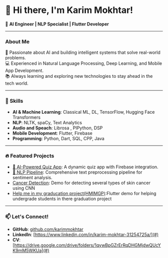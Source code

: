 # 👋 Hi there, I'm Karim Mokhtar!

🚀 **AI Engineer | NLP Specialist | Flutter Developer**

---

### About Me  
🌟 Passionate about AI and building intelligent systems that solve real-world problems.  
💻 Experienced in Natural Language Processing, Deep Learning, and Mobile App Development.  
📚 Always learning and exploring new technologies to stay ahead in the tech world.  

---

### 🚀 Skills  
- **AI & Machine Learning**: Classical ML, DL, TensorFlow, Hugging Face Transformers  
- **NLP**: NLTK, spaCy, Text Analytics
- **Audio and Speach**: Librosa , PIPython, DSP 
- **Mobile Development**: Flutter, Firebase  
- **Programming**: Python, Dart, SQL, CPP, Java

---

### 🔥 Featured Projects  
- [🚀 AI-Powered Quiz App](#): A dynamic quiz app with Firebase integration.  
- [🧠 NLP Pipeline](#): Comprehensive text preprocessing pipeline for sentiment analysis.
- [Cancer Detection](#): Demo for detecting several types of skin cancer using CNN
- [Help me in my graducation project(HMIMGP)](#):Flutter demo for helping undergrade students in there graduation project  

---

### 📫 Let's Connect!  
- **GitHub**: [github.com/karimmokhtar](https://github.com/bnElmookhtar)  
- **LinkedIn**: [https://www.linkedin.com/in/karim-mokhtar-31254725a/](#)  
- **CV**: [https://drive.google.com/drive/folders/1qywBpGZrErRqDHGMjdwQUcYK9mM5WKUa](#)
  
